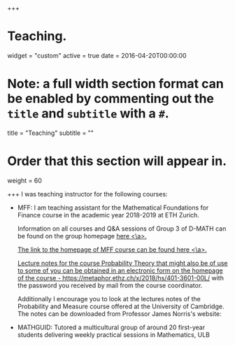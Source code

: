 +++
# Teaching.

widget = "custom"
active = true
date = 2016-04-20T00:00:00

# Note: a full width section format can be enabled by commenting out the `title` and `subtitle` with a `#`.
title = "Teaching"
subtitle = ""

# Order that this section will appear in.
weight = 60

+++
I was teaching instructor for the following courses: 
<ul>
<li> MFF: I am teaching assistant for the Mathematical Foundations for Finance course in the academic year 2018-2019 at ETH Zurich.

 Information on all courses and Q&A sessions of Group 3 of D-MATH can be found on the group homepage <a href = "https://people.math.ethz.ch/~gruppe3/about"> here <\a>. 
 

The link to the homepage of MFF course can be found <a href = "https://metaphor.ethz.ch/x/2018/hs/401-3913-01L"> here <\a>.


Lecture notes for the course Probability Theory that might also be of use to some of you can be obtained in an electronic form on the homepage of the course - https://metaphor.ethz.ch/x/2018/hs/401-3601-00L/ with the password you received by mail from the course coordinator. 

Additionally I encourage you to look at the lectures notes of the Probability and Measure course offered at the University of Cambridge. The notes can be downloaded from Professor James Norris's website: 


<li> MATHGUID: Tutored a multicultural group of around 20 first-year students delivering weekly practical sessions in Mathematics, ULB</li>

</ul>
